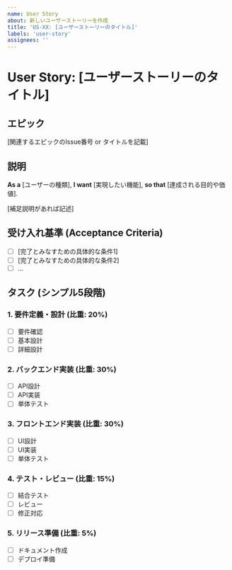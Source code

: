 ```yaml
---
name: User Story
about: 新しいユーザーストーリーを作成
title: 'US-XX: [ユーザーストーリーのタイトル]'
labels: 'user-story'
assignees: ''
---
```


# User Story: [ユーザーストーリーのタイトル]

## エピック

[関連するエピックのIssue番号 or タイトルを記載]

## 説明

**As a** [ユーザーの種類],
**I want** [実現したい機能],
**so that** [達成される目的や価値].

[補足説明があれば記述]

## 受け入れ基準 (Acceptance Criteria)

- [ ] [完了とみなすための具体的な条件1]
- [ ] [完了とみなすための具体的な条件2]
- [ ] ...

## タスク (シンプル5段階)

### 1. 要件定義・設計 (比重: 20%)

- [ ] 要件確認
- [ ] 基本設計
- [ ] 詳細設計

### 2. バックエンド実装 (比重: 30%)

- [ ] API設計
- [ ] API実装
- [ ] 単体テスト

### 3. フロントエンド実装 (比重: 30%)

- [ ] UI設計
- [ ] UI実装
- [ ] 単体テスト

### 4. テスト・レビュー (比重: 15%)

- [ ] 結合テスト
- [ ] レビュー
- [ ] 修正対応

### 5. リリース準備 (比重: 5%)

- [ ] ドキュメント作成
- [ ] デプロイ準備
